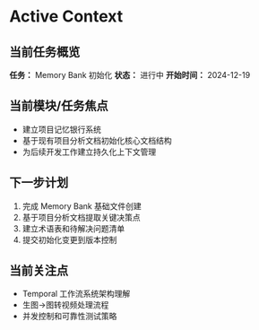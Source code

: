 # Active Context

## 当前任务概览
**任务：** Memory Bank 初始化
**状态：** 进行中
**开始时间：** 2024-12-19

## 当前模块/任务焦点
- 建立项目记忆银行系统
- 基于现有项目分析文档初始化核心文档结构
- 为后续开发工作建立持久化上下文管理

## 下一步计划
1. 完成 Memory Bank 基础文件创建
2. 基于项目分析文档提取关键决策点
3. 建立术语表和待解决问题清单
4. 提交初始化变更到版本控制

## 当前关注点
- Temporal 工作流系统架构理解
- 生图→图转视频处理流程
- 并发控制和可靠性测试策略